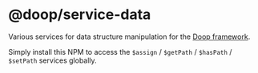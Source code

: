 @doop/service-data
==================
Various services for data structure manipulation for the [Doop framework](https://github.com/MomsFriendlyDevCo/Doop).

Simply install this NPM to access the `$assign` / `$getPath` / `$hasPath` / `$setPath` services globally.
